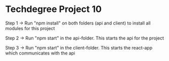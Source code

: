 # Techdegree Project 10

Step 1 -> Run "npm install" on both folders (api and client) to install all modules for this project

Step 2 -> Run "npm start" in the api-folder. This starts the api for the project

Step 3 -> Run "npm start" in the client-folder. This starts the react-app which communicates
with the api

